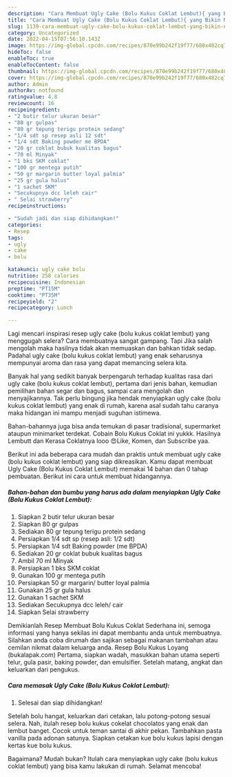 ```yaml
---
description: "Cara Membuat Ugly Cake (Bolu Kukus Coklat Lembut){ yang Bikin Ngiler,  Menu Buat lebaran"
title: "Cara Membuat Ugly Cake (Bolu Kukus Coklat Lembut){ yang Bikin Ngiler,  Menu Buat lebaran"
slug: 1139-cara-membuat-ugly-cake-bolu-kukus-coklat-lembut-yang-bikin-ngiler-menu-buat-lebaran
category: Uncategorized
date: 2022-04-15T07:56:10.143Z
image: https://img-global.cpcdn.com/recipes/870e99b242f19f77/680x482cq70/ugly-cake-bolu-kukus-coklat-lembut-foto-resep-utama.jpg
hideToc: false
enableToc: true
enableTocContent: false
thumbnail: https://img-global.cpcdn.com/recipes/870e99b242f19f77/680x482cq70/ugly-cake-bolu-kukus-coklat-lembut-foto-resep-utama.jpg
cover: https://img-global.cpcdn.com/recipes/870e99b242f19f77/680x482cq70/ugly-cake-bolu-kukus-coklat-lembut-foto-resep-utama.jpg
author: Admin
authorAv: notfound
ratingvalue: 4.8
reviewcount: 16
recipeingredient:
- "2 butir telur ukuran besar"
- "80 gr gulpas"
- "80 gr tepung terigu protein sedang"
- "1/4 sdt sp resep asli 12 sdt"
- "1/4 sdt Baking powder me BPDA"
- "20 gr coklat bubuk kualitas bagus"
- "70 ml Minyak"
- "1 bks SKM coklat"
- "100 gr mentega putih"
- "50 gr margarin butter loyal palmia"
- "25 gr gula halus"
- "1 sachet SKM"
- "Secukupnya dcc leleh cair"
- " Selai strawberry"
recipeinstructions:

- "Sudah jadi dan siap dihidangkan!"
categories:
- Resep
tags:
- ugly
- cake
- bolu

katakunci: ugly cake bolu 
nutrition: 258 calories
recipecuisine: Indonesian
preptime: "PT15M"
cooktime: "PT35M"
recipeyield: "2"
recipecategory: Lunch

---
```



Lagi mencari inspirasi resep ugly cake (bolu kukus coklat lembut) yang menggugah selera? Cara membuatnya sangat gampang. Tapi Jika salah mengolah maka hasilnya tidak akan memuaskan dan bahkan tidak sedap. Padahal ugly cake (bolu kukus coklat lembut) yang enak seharusnya mempunyai aroma dan rasa yang dapat memancing selera kita.


Banyak hal yang sedikit banyak berpengaruh terhadap kualitas rasa dari ugly cake (bolu kukus coklat lembut), pertama dari jenis bahan, kemudian pemilihan bahan segar dan bagus, sampai cara mengolah dan menyajikannya. Tak perlu bingung jika hendak menyiapkan ugly cake (bolu kukus coklat lembut) yang enak di rumah, karena asal sudah tahu caranya maka hidangan ini mampu menjadi suguhan istimewa.

Bahan-bahannya juga bisa anda temukan di pasar tradisional, supermarket ataupun minimarket terdekat. Cobain Bolu Kukus Coklat ini yukkk. Hasilnya Lembutt dan Kerasa Coklatnya looo 😍Like, Komen, dan Subscribe yaa.


Berikut ini ada beberapa cara mudah dan praktis untuk membuat ugly cake (bolu kukus coklat lembut) yang siap dikreasikan. Kamu dapat membuat Ugly Cake (Bolu Kukus Coklat Lembut) memakai 14 bahan dan 0 tahap pembuatan. Berikut ini cara untuk membuat hidangannya.

<!--inarticleads1-->

##### Bahan-bahan dan bumbu yang harus ada dalam menyiapkan Ugly Cake (Bolu Kukus Coklat Lembut):

1. Siapkan 2 butir telur ukuran besar
1. Siapkan 80 gr gulpas
1. Sediakan 80 gr tepung terigu protein sedang
1. Persiapkan 1/4 sdt sp (resep asli: 1/2 sdt)
1. Persiapkan 1/4 sdt Baking powder (me BPDA)
1. Sediakan 20 gr coklat bubuk kualitas bagus
1. Ambil 70 ml Minyak
1. Persiapkan 1 bks SKM coklat
1. Gunakan 100 gr mentega putih
1. Persiapkan 50 gr margarin/ butter loyal palmia
1. Gunakan 25 gr gula halus
1. Gunakan 1 sachet SKM
1. Sediakan Secukupnya dcc leleh/ cair
1. Siapkan  Selai strawberry


Demikianlah Resep Membuat Bolu Kukus Coklat Sederhana ini, semoga informasi yang hanya sekilas ini dapat membantu anda untuk membuatnya. Silahkan anda coba dirumah dan sajikan sebagai makanan tambahan atau cemilan nikmat dalam keluarga anda. Resep Bolu Kukus Loyang (bukalapak.com) Pertama, siapkan wadah, masukkan bahan utama seperti telur, gula pasir, baking powder, dan emulsifier. Setelah matang, angkat dan keluarkan dari pengukus. 

<!--inarticleads2-->

##### Cara memasak Ugly Cake (Bolu Kukus Coklat Lembut):


1. Selesai dan siap dihidangkan!

Setelah bolu hangat, keluarkan dari cetakan, lalu potong-potong sesuai selera. Nah, itulah resep bolu kukus cokelat chocolatos yang enak dan lembut banget. Cocok untuk teman santai di akhir pekan. Tambahkan pasta vanilla pada adonan satunya. Siapkan cetakan kue bolu kukus lapisi dengan kertas kue bolu kukus. 

Bagaimana? Mudah bukan? Itulah cara menyiapkan ugly cake (bolu kukus coklat lembut) yang bisa kamu lakukan di rumah. Selamat mencoba!

